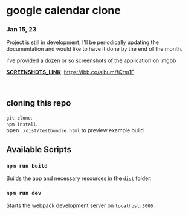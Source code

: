 # google calendar clone

### Jan 15, 23
Project is still in development, I'll be periodically updating the documentation and would like to have it done by the end of the month.

I've provided a dozen or so screenshots of the application on imgbb

**[SCREENSHOTS_LINK](https://ibb.co/album/fQrm1F)**.
https://ibb.co/album/fQrm1F

<br>

## cloning this repo
`git clone`.\
`npm install`.\
open `./dist/testbundle.html` to preview example build


## Available Scripts

### `npm run build`
Builds the app and necessary resources in the `dist` folder.

### `npm run dev`
Starts the webpack development server on `localhost:3000`.

